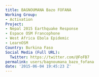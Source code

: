 ```yaml
---
title: BAGNOUMANA Bazo FOFANA
Working Group:
- Activation
Project:
- Nepal 2015 Earthquake Response
- Espace OSM Francophone
- West Africa Ebola Epidemic
- LearnOSM
Country: Burkina Faso
Social Media (Full URL):
  Twitter: https://twitter.com/@FoFB7
permalink: users/bagnoumana_bazo_fofana
date: '2015-06-04 19:45:23 Z'
---
```


